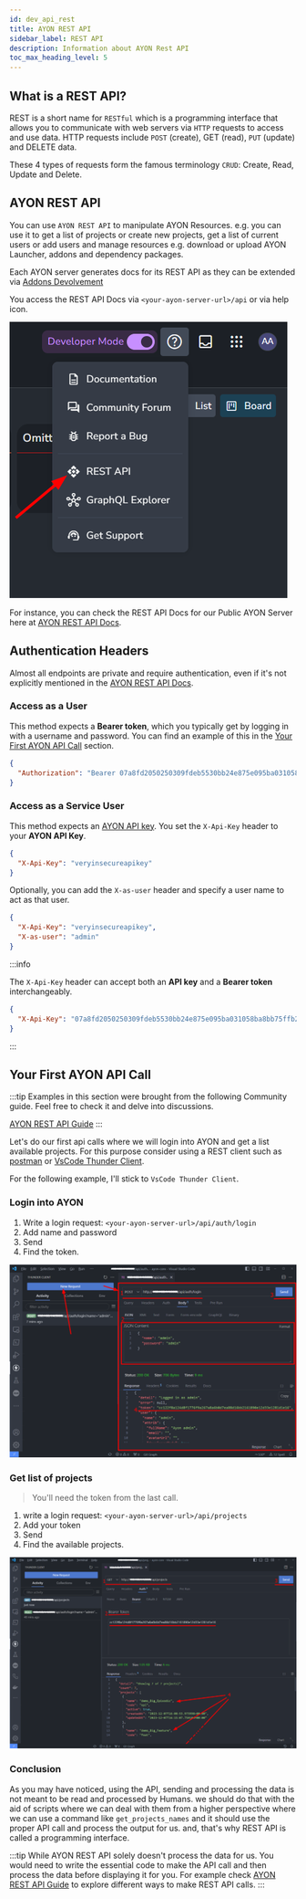 ```yaml
---
id: dev_api_rest
title: AYON REST API
sidebar_label: REST API
description: Information about AYON Rest API
toc_max_heading_level: 5
---
```


## What is a REST API?

REST is a short name for `RESTful` which is a programming interface that allows you to communicate with web servers via `HTTP` requests to access and use data.
HTTP requests include `POST` (create), GET (read), `PUT` (update) and DELETE data.

These 4 types of requests form the famous terminology `CRUD`: Create, Read, Update and Delete.

## AYON REST API

You can use `AYON REST API` to manipulate AYON Resources.
e.g. you can use it to get a list of projects or create new projects, get a list of current users or add users and manage resources e.g. download or upload AYON Launcher, addons and dependency packages.

Each AYON server generates docs for its REST API as they can be extended via [Addons Devolvement](dev_addon_creation.md#end-points)

You access the REST API Docs via `<your-ayon-server-url>/api` or via help icon.

![](assets/apis_and_resources/rest_api_docs.png)

For instance, you can check the REST API Docs for our Public AYON Server here at [AYON REST API Docs](/api).

## Authentication Headers

Almost all endpoints are private and require authentication, even if it's not explicitly mentioned in the [AYON REST API Docs](https://www.google.com/search?q=/api).

### Access as a User
This method expects a **Bearer token**, which you typically get by logging in with a username and password. You can find an example of this in the [Your First AYON API Call](#your-first-ayon-api-call) section.
```json
{
  "Authorization": "Bearer 07a8fd2050250309fdeb5530bb24e875e095ba031058ba8bb75ffb2760a0f64b"
}
```

### Access as a Service User
This method expects an [AYON API key](https://help.ayon.app/en/help/articles/6698141-user-management#klrl452c446). You set the `X-Api-Key` header to your **AYON API Key**.
```json
{
  "X-Api-Key": "veryinsecureapikey"
}
```
Optionally, you can add the `X-as-user` header and specify a user name to act as that user.
```json
{
  "X-Api-Key": "veryinsecureapikey",
  "X-as-user": "admin"
}
```

:::info

The `X-Api-Key` header can accept both an **API key** and a **Bearer token** interchangeably.

```json
{
  "X-Api-Key": "07a8fd2050250309fdeb5530bb24e875e095ba031058ba8bb75ffb2760a0f64b"
}
```
:::

## Your First AYON API Call

:::tip
Examples in this section were brought from the following Community guide.
Feel free to check it and delve into discussions.

[AYON REST API Guide](https://community.ynput.io/t/ayon-rest-api-guide/1268)
:::

Let's do our first api calls where we will login into AYON and get a list available projects.
For this purpose consider using a REST client such as [postman](https://www.postman.com/) or [VsCode Thunder Client](https://marketplace.visualstudio.com/items?itemName=rangav.vscode-thunder-client).

For the following example, I'll stick to `VsCode Thunder Client`.

### Login into AYON
1. Write a login request: `<your-ayon-server-url>/api/auth/login`
2. Add name and password
3. Send
4. Find the token.
   
![](assets/apis_and_resources/rest_login.png)

### Get list of projects
> You'll need the token from the last call.
 
1. write a login request: `<your-ayon-server-url>/api/projects`
2. Add your token
3. Send
4. Find the available projects.

![](assets/apis_and_resources/rest_get_projects.png)

### Conclusion
As you may have noticed, using the API, sending and processing the data is not meant to be read and processed by Humans. 
we should do that with the aid of scripts where we can deal with them from a higher perspective where we can use a command like `get_projects_names` and it should use the proper API call and process the output for us.
and, that's why REST API is called a programming interface.

:::tip
While AYON REST API solely doesn't process the data for us.
You would need to write the essential code to make the API call
and then process the data before displaying it for you.
For example check [AYON REST API Guide](https://community.ynput.io/t/ayon-rest-api-guide/1268) to
explore different ways to make REST API calls.
:::

